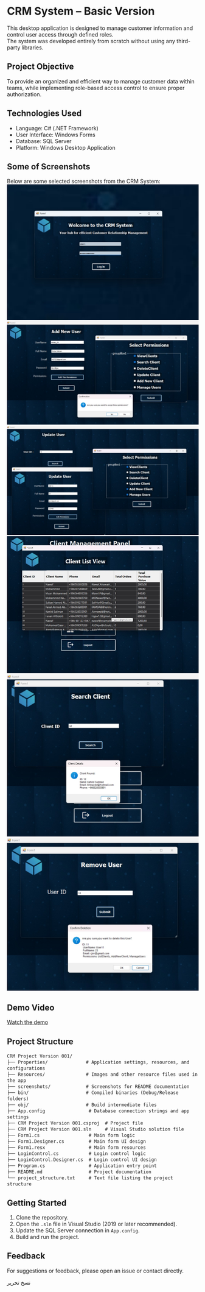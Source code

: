 # CRM System – Basic Version

This desktop application is designed to manage customer information and control user access through defined roles.  
The system was developed entirely from scratch without using any third-party libraries.

## Project Objective
To provide an organized and efficient way to manage customer data within teams, while implementing role-based access control to ensure proper authorization.

## Technologies Used
- Language: C# (.NET Framework)  
- User Interface: Windows Forms  
- Database: SQL Server  
- Platform: Windows Desktop Application  

## Some of Screenshots  
Below are some selected screenshots from the CRM System:
![Login](login.png)  
![Add User](add_user.png)  
![User Roles](user_roles.png)  
![Client List](client_list.png)  
![Search Client](search_client.png)  
![Remove User](remove_user.png)

## Demo Video
[Watch the demo](https://bit.ly/CRM-System-Demo)
## Project Structure
```
CRM Project Version 001/
├── Properties/              # Application settings, resources, and configurations
├── Resources/               # Images and other resource files used in the app
├── screenshots/             # Screenshots for README documentation
├── bin/                     # Compiled binaries (Debug/Release folders)
├── obj/                     # Build intermediate files
├── App.config                # Database connection strings and app settings
├── CRM Project Version 001.csproj  # Project file
├── CRM Project Version 001.sln     # Visual Studio solution file
├── Form1.cs                  # Main form logic
├── Form1.Designer.cs         # Main form UI design
├── Form1.resx                # Main form resources
├── LoginControl.cs           # Login control logic
├── LoginControl.Designer.cs  # Login control UI design
├── Program.cs                # Application entry point
├── README.md                 # Project documentation
└── project_structure.txt     # Text file listing the project structure
```

## Getting Started
1. Clone the repository.  
2. Open the `.sln` file in Visual Studio (2019 or later recommended).  
3. Update the SQL Server connection in `App.config`.  
4. Build and run the project.

## Feedback
For suggestions or feedback, please open an issue or contact directly.

نسخ
تحرير
